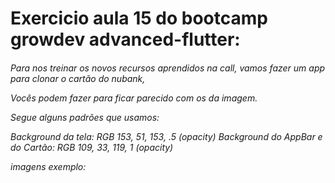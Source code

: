 # Exercicio aula 15 do bootcamp growdev advanced-flutter:

<h6>Para nos treinar os novos recursos aprendidos na call, vamos fazer um app para clonar o cartão do nubank,

Vocês podem fazer para ficar parecido com os da imagem.

Segue alguns padrões que usamos:

Background da tela: RGB 153, 51, 153, .5 (opacity)
Background do AppBar e do Cartão: RGB 109, 33, 119, 1 (opacity)

 
imagens exemplo:</h6>
